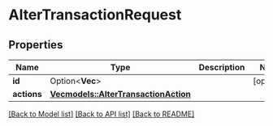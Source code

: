 # AlterTransactionRequest

## Properties

Name | Type | Description | Notes
------------ | ------------- | ------------- | -------------
**id** | Option<**Vec<String>**> |  | [optional]
**actions** | [**Vec<models::AlterTransactionAction>**](AlterTransactionAction.md) |  | 

[[Back to Model list]](../README.md#documentation-for-models) [[Back to API list]](../README.md#documentation-for-api-endpoints) [[Back to README]](../README.md)


